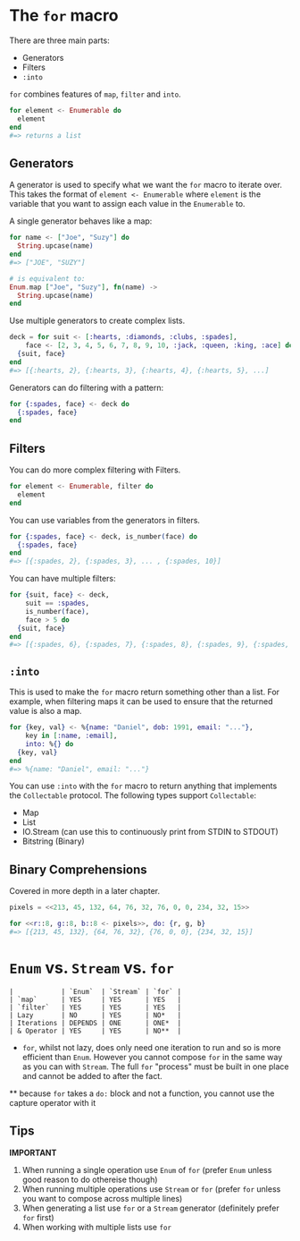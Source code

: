 # The `for` macro
There are three main parts:
- Generators
- Filters
- `:into`

`for` combines features of `map`, `filter` and `into`.

```elixir
for element <- Enumerable do
  element
end
#=> returns a list
```

## Generators
A generator is used to specify what we want the `for` macro to iterate over. This takes the format of `element <- Enumerable` where `element` is the variable that you want to assign each value in the `Enumerable` to.

A single generator behaves like a map:

```elixir
for name <- ["Joe", "Suzy"] do
  String.upcase(name)
end
#=> ["JOE", "SUZY"]

# is equivalent to:
Enum.map ["Joe", "Suzy"], fn(name) ->
  String.upcase(name)
end
```

Use multiple generators to create complex lists.

```elixir
deck = for suit <- [:hearts, :diamonds, :clubs, :spades],
    face <- [2, 3, 4, 5, 6, 7, 8, 9, 10, :jack, :queen, :king, :ace] do
  {suit, face}
end
#=> [{:hearts, 2}, {:hearts, 3}, {:hearts, 4}, {:hearts, 5}, ...]
```

Generators can do filtering with a pattern:

```elixir
for {:spades, face} <- deck do
  {:spades, face}
end
```

## Filters
You can do more complex filtering with Filters.

```elixir
for element <- Enumerable, filter do
  element
end
```

You can use variables from the generators in filters.

```elixir
for {:spades, face} <- deck, is_number(face) do
  {:spades, face}
end
#=> [{:spades, 2}, {:spades, 3}, ... , {:spades, 10}]
```

You can have multiple filters:

```elixir
for {suit, face} <- deck,
    suit == :spades,
    is_number(face),
    face > 5 do
  {suit, face}
end
#=> [{:spades, 6}, {:spades, 7}, {:spades, 8}, {:spades, 9}, {:spades, 10}]
```

## `:into`
This is used to make the `for` macro return something other than a list. For example, when filtering maps it can be used to ensure that the returned value is also a map.

```elixir
for {key, val} <- %{name: "Daniel", dob: 1991, email: "..."},
    key in [:name, :email],
    into: %{} do
  {key, val}
end
#=> %{name: "Daniel", email: "..."}
```

You can use `:into` with the `for` macro to return anything that implements the `Collectable` protocol. The following types support `Collectable`:
- Map
- List
- IO.Stream (can use this to continuously print from STDIN to STDOUT)
- Bitstring (Binary)

## Binary Comprehensions
Covered in more depth in a later chapter.

```elixir
pixels = <<213, 45, 132, 64, 76, 32, 76, 0, 0, 234, 32, 15>>

for <<r::8, g::8, b::8 <- pixels>>, do: {r, g, b}
#=> [{213, 45, 132}, {64, 76, 32}, {76, 0, 0}, {234, 32, 15}]
```

# `Enum` vs. `Stream` vs. `for`

```
|            | `Enum`  | `Stream` | `for` |
| `map`      | YES     | YES      | YES   |
| `filter`   | YES     | YES      | YES   |
| Lazy       | NO      | YES      | NO*   |
| Iterations | DEPENDS | ONE      | ONE*  |
| & Operator | YES     | YES      | NO**  |
```
* `for`, whilst not lazy, does only need one iteration to run and so is more efficient than `Enum`. However you cannot compose `for` in the same way as you can with `Stream`. The full `for` "process" must be built in one place and cannot be added to after the fact.

** because `for` takes a `do:` block and not a function, you cannot use the capture operator with it

## Tips
**IMPORTANT**
1. When running a single operation use `Enum` of `for` (prefer `Enum` unless good reason to do othereise though)
2. When running multiple operations use `Stream` or `for` (prefer `for` unless you want to compose across multiple lines)
3. When generating a list use `for` or a `Stream` generator (definitely prefer `for` first)
4. When working with multiple lists use `for`